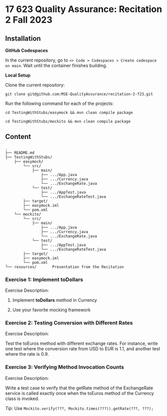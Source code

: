 # 17 623 Quality Assurance: Recitation 2 Fall 2023

## Installation

**GitHub Codespaces**

In the current repository, go to `<> Code > Codespaces > Create codespace on main`. Wait until the container finishes building.

**Local Setup**

Clone the current repository:

```git clone git@github.com:MSE-QualityAssurance/recitation-2-f23.git```

Run the following command for each of the projects:

```cd TestingWithStubs/easymock && mvn clean compile package```

```cd TestingWithStubs/mockito && mvn clean compile package```


## Content
```
.
├── README.md
├── TestingWithStubs/
    ├── easymock/
        └── src/
            ├── main/
                ├── .../App.java
                ├── .../Currency.java
                └── .../ExchangeRate.java
            └── test/
                ├── .../AppTest.java
                └── .../ExchangeRateTest.java
        ├── target/
        ├── easymock.iml
        └── pom.xml
    └── mockito/  
        └── src/
            ├── main/
                ├── .../App.java
                ├── .../Currency.java
                └── .../ExchangeRate.java
            └── test/
                ├── .../AppTest.java
                └── .../ExchangeRateTest.java
        ├── target/
        ├── easymock.iml
        └── pom.xml
└── resources/       Presentation from the Recitation
```

### Exercise 1: Implement toDollars

Exercise Description: 
1. Implement **toDollars** method in Currency

2. Use your favorite mocking framework

### Exercise 2: Testing Conversion with Different Rates

Exercise Description:

Test the toEuros method with different exchange rates. For instance, write one test where the conversion rate from USD to EUR is 1.1, and another test where the rate is 0.9.

### Exercise 3: Verifying Method Invocation Counts

Exercise Description:

Write a test case to verify that the getRate method of the ExchangeRate service is called exactly once when the toEuros method of the Currency class is invoked.

*Tip:* Use `Mockito.verify(???, Mockito.times(???)).getRate(???, ???);`